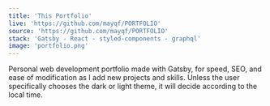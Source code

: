 ```yaml
---
title: 'This Portfolio'
live: 'https://github.com/mayqf/PORTFOLIO'
source: 'https://github.com/mayqf/PORTFOLIO'
stack: 'Gatsby - React - styled-components - graphql'
image: 'portfolio.png'
---
```


Personal web development portfolio made with Gatsby, for speed, SEO, and ease of modification as I add new projects and skills. Unless the user specifically chooses the dark or light theme, it will decide according to the local time.
